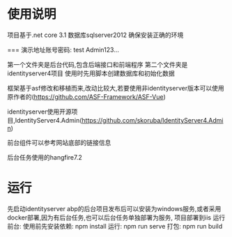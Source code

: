 使用说明
====
项目基于.net core 3.1 数据库sqlserver2012
确保安装正确的环境

===
演示地址账号密码: test Admin123...

第一个文件夹是后台代码,包含后端接口和前端程序
第二个文件夹是identityserver4项目
使用时先用脚本创建数据库和初始化数据

框架基于asf修改和移植而来,改动比较大,若要使用非identityserver版本可以使用原作者的(https://github.com/ASF-Framework/ASF-Vue)

identityserver使用开源项目,IdentityServer4.Admin(https://github.com/skoruba/IdentityServer4.Admin)

前台组件可以参考网站底部的链接信息

后台任务使用的hangfire7.2

运行
====
先启动identityserver
abp的后台项目发布后可以安装为windows服务,或者采用docker部署,因为有后台任务,也可以后台任务单独部署为服务,
项目部署到iis
运行前台:
使用前先安装依赖: npm install
运行: npm run serve
打包:
npm run build

